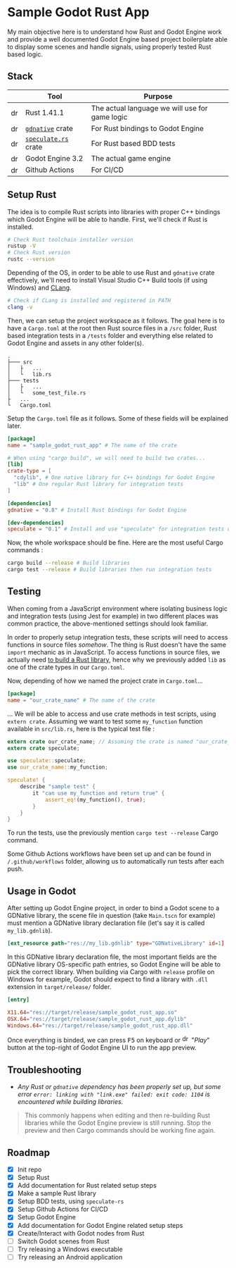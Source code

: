 # Sample Godot Rust App

My main objective here is to understand how Rust and Godot Engine work and provide a well documented Godot Engine based project boilerplate able to display some scenes and handle signals, using properly tested Rust based logic.

## Stack

|                                                              | Tool                                                         | Purpose                                        |
| ------------------------------------------------------------ | ------------------------------------------------------------ | ---------------------------------------------- |
| <img src="https://github.com/gilbarbara/logos/raw/master/logos/rust.svg?sanitize=true" alt="drawing" height="17"/> | Rust 1.41.1                                                  | The actual language we will use for game logic |
| <img src="https://img.icons8.com/dusk/2x/package.png" alt="drawing" height="17"/> | [`gdnative`](https://github.com/GodotNativeTools/godot-rust) crate | For Rust bindings to Godot Engine              |
| <img src="https://img.icons8.com/dusk/2x/package.png" alt="drawing" height="17"/> | [`speculate.rs`](https://github.com/utkarshkukreti/speculate.rs) crate | For Rust based BDD tests                       |
| <img src="https://upload.wikimedia.org/wikipedia/commons/6/6a/Godot_icon.svg" alt="drawing" height="17"/> | Godot Engine 3.2                                             | The actual game engine                         |
| <img src="https://avatars0.githubusercontent.com/u/44036562?s=200&v=4?sanitize=true" alt="drawing" height="17"/> | Github Actions                                               | For CI/CD                                      |


## Setup Rust

The idea is to compile Rust scripts into libraries with proper C++ bindings which Godot Engine will be able to handle. First, we'll check if Rust is installed.

```bash
# Check Rust toolchain installer version
rustup -V
# Check Rust version
rustc --version
```

Depending of the OS, in order to be able to use Rust and `gdnative` crate effectively, we'll need to install Visual Studio C++ Build tools (if using Windows) and [CLang](https://rust-lang.github.io/rust-bindgen/requirements.html).

```bash
# Check if CLang is installed and registered in PATH
clang -v
```

Then, we can setup the project workspace as it follows. The goal here is to have a `Cargo.toml` at the root then Rust source files in a `/src` folder, Rust based integration tests in a `/tests` folder and everything else related to Godot Engine and assets in any other folder(s).

```
.
├─── src
│   ├   ...
│   └   lib.rs
├─── tests
│   ├   ...
│   └   some_test_file.rs
├   ...
└   Cargo.toml
```

Setup the `Cargo.toml` file as it follows. Some of these fields will be explained later.

```toml
[package]
name = "sample_godot_rust_app" # The name of the crate

# When using "cargo build", we will need to build two crates...
[lib]
crate-type = [
  "cdylib", # One native library for C++ bindings for Godot Engine
  "lib" # One regular Rust library for integration tests
] 

[dependencies]
gdnative = "0.8" # Install Rust bindings for Godot Engine

[dev-dependencies]
speculate = "0.1" # Install and use "speculate" for integration tests only
```

Now, the whole workspace should be fine. Here are the most useful Cargo commands :

```bash
cargo build --release # Build libraries
cargo test --release # Build libraries then run integration tests
```

## Testing

When coming from a JavaScript environment where isolating business logic and integration tests (using Jest for example) in two different places was common practice, the above-mentioned settings should look familiar.

In order to properly setup integration tests, these scripts will need to access functions in source files _somehow_. The thing is Rust doesn't have the same `import` mechanic as in JavaScript. To access functions in source files, we actually need [to build a Rust library](https://github.com/rust-lang/cargo/issues/6659#issuecomment-463335095), hence why we previously added `lib` as one of the crate types in our `Cargo.toml`.

Now, depending of how we named the project crate in `Cargo.toml`...

```toml
[package]
name = "our_crate_name" # The name of the crate
```

... We will be able to access and use crate methods in test scripts, using `extern crate`. Assuming we want to test some `my_function` function available in `src/lib.rs`, here is the typical test file :

```rust
extern crate our_crate_name; // Assuming the crate is named "our_crate_name"
extern crate speculate;

use speculate::speculate;
use our_crate_name::my_function;

speculate! {
    describe "sample test" {
        it "can use my_function and return true" {
            assert_eq!(my_function(), true);
        }
    }
}
```

To run the tests, use the previously mention `cargo test --release` Cargo command.

Some Github Actions workflows have been set up and can be found in `/.github/workflows` folder, allowing us to automatically run tests after each push.

## Usage in Godot

After setting up Godot Engine project, in order to bind a Godot scene to a GDNative library, the scene file in question (take `Main.tscn` for example) must mention a GDNative library declaration file (let's say it is called `my_lib.gdnlib`). 

```toml
[ext_resource path="res://my_lib.gdnlib" type="GDNativeLibrary" id=1]
```

In this GDNative library declaration file, the most important fields are the GDNative library OS-specific path entries, so Godot Engine will be able to pick the correct library. When building via Cargo with `release` profile on Windows for example, Godot should expect to find a library with `.dll` extension in `target/release/` folder.

```toml
[entry]

X11.64="res://target/release/sample_godot_rust_app.so"
OSX.64="res://target/release/sample_godot_rust_app.dylib"
Windows.64="res://target/release/sample_godot_rust_app.dll"
```

Once everything is binded, we can press <kbd>F5</kbd> on keyboard or <img src="https://img.icons8.com/ios/2x/play.png" alt="drawing" height="17"/> "_Play_" button at the top-right of Godot Engine UI to run the app preview.

## Troubleshooting

- _Any Rust or `gdnative` dependency has been properly set up, but some error `error: linking with "link.exe" failed: exit code: 1104` is encountered while building libraries._

> This commonly happens when editing and then re-building Rust libraries while the Godot Engine preview is still running. Stop the preview and then Cargo commands should be working fine again.

## Roadmap

- [x] Init repo
- [x] Setup Rust
- [x] Add documentation for Rust related setup steps
- [x] Make a sample Rust library
- [x] Setup BDD tests, using `speculate-rs`
- [x] Setup Github Actions for CI/CD
- [x] Setup Godot Engine
- [x] Add documentation for Godot Engine related setup steps
- [x] Create/Interact with Godot nodes from Rust
- [ ] Switch Godot scenes from Rust
- [ ] Try releasing a Windows executable
- [ ] Try releasing an Android application